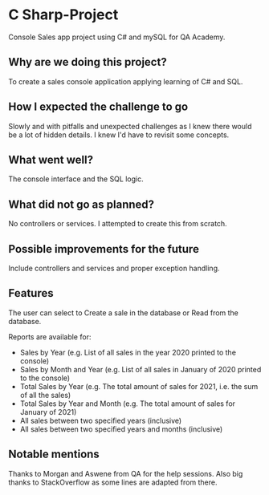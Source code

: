 # C Sharp-Project

Console Sales app project using C# and mySQL for QA Academy. 

## Why are we doing this project?
To create a sales console application applying learning of C# and SQL.

## How I expected the challenge to go
Slowly and with pitfalls and unexpected challenges as I knew there would be a lot of hidden details. I knew I'd have to revisit some concepts.

## What went well?
The console interface and the SQL logic.

## What did not go as planned?
No controllers or services. I attempted to create this from scratch.

## Possible improvements for the future
Include controllers and services and proper exception handling.

## Features
The user can select to Create a sale in the database or Read from the database. 

Reports are available for:
* Sales by Year (e.g. List of all sales in the year 2020 printed to the console)
*	Sales by Month and Year (e.g. List of all sales in January of 2020 printed to the console)
*	Total Sales by Year (e.g. The total amount of sales for 2021, i.e. the sum of all the sales)
*	Total Sales by Year and Month (e.g. The total amount of sales for January of 2021)
*	All sales between two specified years (inclusive)
*	All sales between two specified years and months (inclusive)


## Notable mentions
Thanks to Morgan and Aswene from QA for the help sessions. Also big thanks to StackOverflow as some lines are adapted from there.
